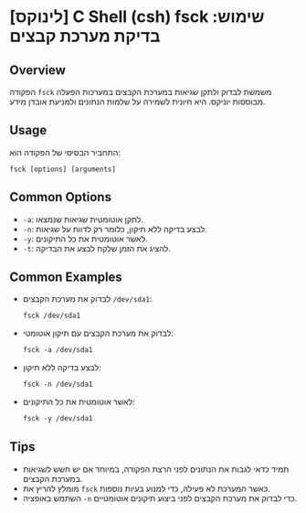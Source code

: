 # [לינוקס] C Shell (csh) fsck שימוש: בדיקת מערכת קבצים

## Overview
הפקודה `fsck` משמשת לבדוק ולתקן שגיאות במערכת הקבצים במערכות הפעלה מבוססות יוניקס. היא חיונית לשמירה על שלמות הנתונים ולמניעת אובדן מידע.

## Usage
התחביר הבסיסי של הפקודה הוא:
```
fsck [options] [arguments]
```

## Common Options
- `-a`: לתקן אוטומטית שגיאות שנמצאו.
- `-n`: לבצע בדיקה ללא תיקון, כלומר רק לדווח על שגיאות.
- `-y`: לאשר אוטומטית את כל התיקונים.
- `-t`: להציג את הזמן שלקח לבצע את הבדיקה.

## Common Examples
- לבדוק את מערכת הקבצים `/dev/sda1`:
  ```csh
  fsck /dev/sda1
  ```

- לבדוק את מערכת הקבצים עם תיקון אוטומטי:
  ```csh
  fsck -a /dev/sda1
  ```

- לבצע בדיקה ללא תיקון:
  ```csh
  fsck -n /dev/sda1
  ```

- לאשר אוטומטית את כל התיקונים:
  ```csh
  fsck -y /dev/sda1
  ```

## Tips
- תמיד כדאי לגבות את הנתונים לפני הרצת הפקודה, במיוחד אם יש חשש לשגיאות במערכת הקבצים.
- מומלץ להריץ את `fsck` כאשר המערכת לא פעילה, כדי למנוע בעיות נוספות.
- השתמש באופציה `-n` כדי לבדוק את מערכת הקבצים לפני ביצוע תיקונים אוטומטיים.